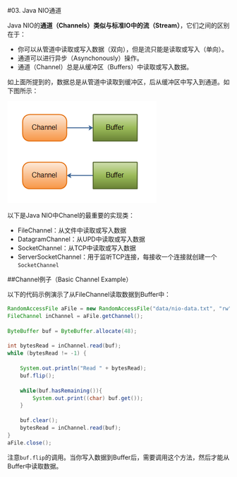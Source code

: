 #03. Java NIO通道

Java NIO的**通道（Channels）**类似与标准IO中的**流（Stream）**，它们之间的区别在于：

* 你可以从管道中读取或写入数据（双向），但是流只能是读取或写入（单向）。
* 通道可以进行异步（Asynchonously）操作。
* 通道（Channel）总是从缓冲区（Buffers）中读取或写入数据。

如上面所提到的，数据总是从管道中读取到缓冲区，后从缓冲区中写入到通道。如下图所示：

![Java NIO: Channels read data into Buffers, and Buffers write data into Channels](images/overview-channels-buffers.png)

 以下是Java NIO中Chanel的最重要的实现类：

* FileChannel：从文件中读取或写入数据
* DatagramChannel：从UPD中读取或写入数据
* SocketChannel：从TCP中读取或写入数据
* ServerSocketChannel：用于监听TCP连接，每接收一个连接就创建一个`SocketChannel`

##Channel例子（Basic Channel Example）

以下的代码示例演示了从FileChannel读取数据到Buffer中：

```Java
RandomAccessFile aFile = new RandomAccessFile("data/nio-data.txt", "rw");
FileChannel inChannel = aFile.getChannel();

ByteBuffer buf = ByteBuffer.allocate(48);

int bytesRead = inChannel.read(buf);
while (bytesRead != -1) {

	System.out.println("Read " + bytesRead);
	buf.flip();

	while(buf.hasRemaining()){
	    System.out.print((char) buf.get());
	}

	buf.clear();
	bytesRead = inChannel.read(buf);
}
aFile.close();
```
  
注意`buf.flip`的调用。当你写入数据到Buffer后，需要调用这个方法，然后才能从Buffer中读取数据。
